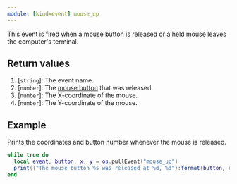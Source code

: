 ```yaml
---
module: [kind=event] mouse_up
---
```


<!--
SPDX-FileCopyrightText: 2021 The CC: Tweaked Developers

SPDX-License-Identifier: LicenseRef-CCPL
-->

This event is fired when a mouse button is released or a held mouse leaves the computer's terminal.

## Return values
1. [`string`]: The event name.
2. [`number`]: The [mouse button](mouse_click.html#Mouse_buttons) that was released.
3. [`number`]: The X-coordinate of the mouse.
4. [`number`]: The Y-coordinate of the mouse.

## Example
Prints the coordinates and button number whenever the mouse is released.

```lua
while true do
  local event, button, x, y = os.pullEvent("mouse_up")
  print(("The mouse button %s was released at %d, %d"):format(button, x, y))
end
```
